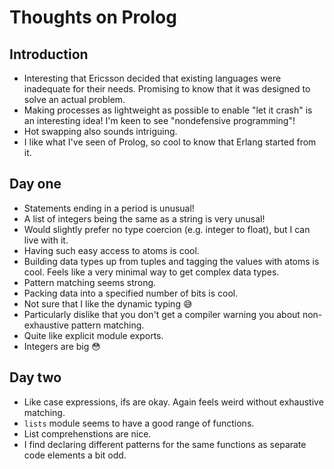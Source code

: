 # Thoughts on Prolog

## Introduction

- Interesting that Ericsson decided that existing languages were inadequate for their needs. Promising to know that it was designed to solve an actual problem.
- Making processes as lightweight as possible to enable "let it crash" is an interesting idea! I'm keen to see "nondefensive programming"!
- Hot swapping also sounds intriguing.
- I like what I've seen of Prolog, so cool to know that Erlang started from it.

## Day one

- Statements ending in a period is unusual!
- A list of integers being the same as a string is very unusal!
- Would slightly prefer no type coercion (e.g. integer to float), but I can live with it.
- Having such easy access to atoms is cool.
- Building data types up from tuples and tagging the values with atoms is cool. Feels like a very minimal way to get complex data types.
- Pattern matching seems strong.
- Packing data into a specified number of bits is cool.
- Not sure that I like the dynamic typing 😅
- Particularly dislike that you don't get a compiler warning you about non-exhaustive pattern matching.
- Quite like explicit module exports.
- Integers are big 😳

## Day two

- Like case expressions, ifs are okay. Again feels weird without exhaustive matching.
- `lists` module seems to have a good range of functions.
- List comprehenstions are nice.
- I find declaring different patterns for the same functions as separate code elements a bit odd.
